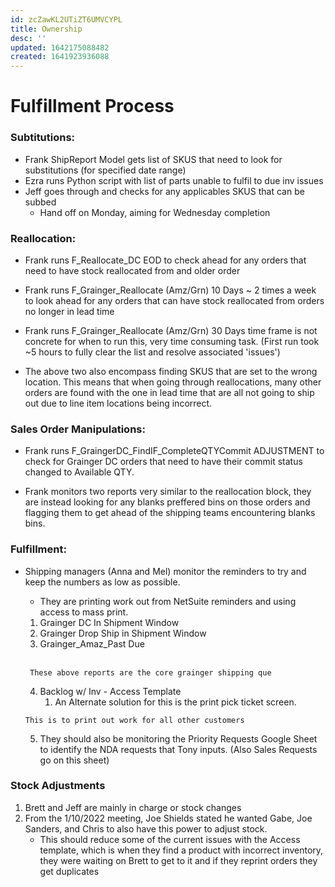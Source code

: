 ```yaml
---
id: zcZawKL2UTiZT6UMVCYPL
title: Ownership
desc: ''
updated: 1642175088482
created: 1641923936088
---
```

# Fulfillment Process


### Subtitutions:
- Frank ShipReport Model gets list of SKUS that need to look for substitutions (for specified date range)
- Ezra runs Python script with list of parts unable to fulfil to due inv issues
- Jeff goes through and checks for any applicables SKUS that can be subbed
    -  Hand off on Monday, aiming for Wednesday completion


### Reallocation:
- Frank runs F_Reallocate_DC EOD to check ahead for any orders that need to have stock reallocated from and older order
- Frank runs F_Grainger_Reallocate (Amz/Grn) 10 Days ~ 2 times a week to look ahead for any orders that can have stock reallocated from orders no longer in lead time
- Frank runs F_Grainger_Reallocate (Amz/Grn) 30 Days time frame is not concrete for when to run this, very time consuming task. (First run took ~5 hours to fully clear the list and resolve associated 'issues')

- The above two also encompass finding SKUS that are set to the wrong location.
This means that when going through reallocations, many other orders are found with the one in lead time that are all not going to ship out due to line item locations being incorrect.

### Sales Order Manipulations:

- Frank runs F_GraingerDC_FindIF_CompleteQTYCommit ADJUSTMENT to check for Grainger DC orders that need to have their commit status changed to Available QTY.

- Frank monitors two reports very similar to the reallocation block, they are instead looking for any blanks preffered bins on those orders and flagging them to get ahead of the shipping teams encountering blanks bins.

### Fulfillment:

- Shipping managers (Anna and Mel) monitor the reminders to try and keep the numbers as low as possible.

    - They are printing work out from NetSuite reminders and using access to mass print.
    1. Grainger DC In Shipment Window
    2. Grainger Drop Ship in Shipment Window
    3. Grainger_Amaz_Past Due
    <br>
    
    ``` These above reports are the core grainger shipping que```

    4. Backlog w/ Inv - Access Template
        1. An Alternate solution for this is the print pick ticket screen.


    ``` This is to print out work for all other customers ```

    5. They should also be monitoring the Priority Requests Google Sheet to identify the NDA requests that Tony inputs. (Also Sales Requests go on this sheet)

    

### Stock Adjustments

1. Brett and Jeff are mainly in charge or stock changes
2. From the 1/10/2022 meeting, Joe Shields stated he wanted Gabe, Joe Sanders, and Chris to also have this power to adjust stock.
    -   This should reduce some of the current issues with the Access template, which is when they find a product with incorrect inventory, they were waiting on Brett to get to it and if they reprint orders they get duplicates

    

